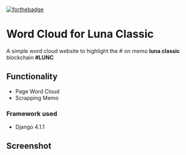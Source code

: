 [![forthebadge](https://forthebadge.com/images/badges/made-with-python.svg)](https://forthebadge.com)
# Word Cloud for Luna Classic

A simple word cloud website to highlight the # on memo **luna classic** blockchain **#LUNC**

## Functionality
- Page Word Cloud
- Scrapping Memo 
### Framework used
-   Django 4.1.1
## Screenshot